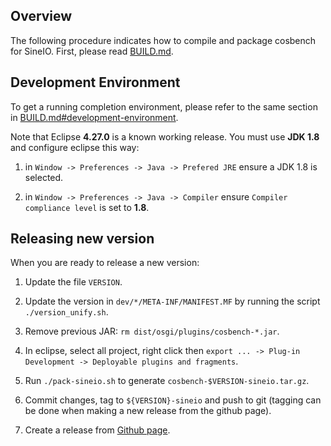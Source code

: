 Overview
--------

The following procedure indicates how to compile and package cosbench for SineIO. 
First, please read [BUILD.md](BUILD.md).


Development Environment
-----------------------

To get a running completion environment, please refer to the same section in [BUILD.md#development-environment](BUILD.md#development-environment).

Note that Eclipse **4.27.0** is a known working release. You must use **JDK 1.8** and configure eclipse this way:

1. in `Window -> Preferences -> Java -> Prefered JRE` ensure a JDK 1.8 is selected.

2. in `Window -> Preferences -> Java -> Compiler` ensure `Compiler compliance level` is set to **1.8**.

Releasing new version
---------------------

When you are ready to release a new version:

1. Update the file `VERSION`.

2. Update the version in `dev/*/META-INF/MANIFEST.MF` by running the script `./version_unify.sh`.

3. Remove previous JAR: `rm dist/osgi/plugins/cosbench-*.jar`.

4. In eclipse, select all project, right click then `export ... -> Plug-in Development -> Deployable plugins and fragments`.

5. Run `./pack-sineio.sh` to generate `cosbench-$VERSION-sineio.tar.gz`.

6. Commit changes, tag to `${VERSION}-sineio` and push to git (tagging can be done when making a new release from the github page).

7. Create a release from [Github page](https://github.com/sine-io/cosbench-sineio/releases).
